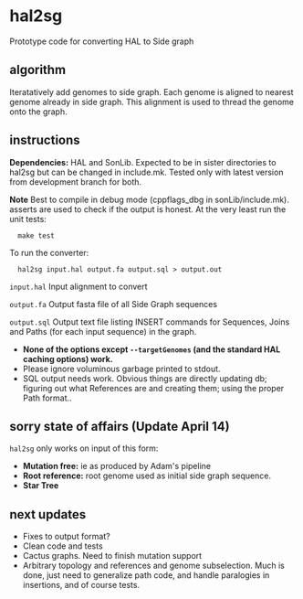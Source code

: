# hal2sg
Prototype code for converting HAL to Side graph

## algorithm

Iteratatively add genomes to side graph.  Each genome is aligned to nearest genome already in side graph.  This alignment is used to thread the genome onto the graph.

## instructions

**Dependencies:**  HAL and SonLib.  Expected to be in sister directories to hal2sg but can be changed in include.mk.  Tested only with latest version from development branch for both. 

**Note** Best to compile in debug mode (cppflags_dbg in sonLib/include.mk).  asserts are used to check if the output is honest.  At the very least run the unit tests:

	  make test

To run the converter:

	  hal2sg input.hal output.fa output.sql > output.out

`input.hal` Input alignment to convert

`output.fa` Output fasta file of all Side Graph sequences

`output.sql` Output text file listing INSERT commands for Sequences, Joins and Paths (for each input sequence) in the graph.

* **None of the options except `--targetGenomes` (and the standard HAL caching options) work.**
* Please ignore voluminous garbage printed to stdout.
* SQL output needs work.  Obvious things are directly updating db; figuring out what References are and creating them; using the proper Path format.. 

## sorry state of affairs (Update April 14)

`hal2sg` only works on input of this form:
* **Mutation free:** ie as produced by Adam's pipeline
* **Root reference:** root genome used as initial side graph sequence.
* **Star Tree**

## next updates

* Fixes to output format?
* Clean code and tests
* Cactus graphs.  Need to finish mutation support
* Arbitrary topology and references and genome subselection.  Much is done, just need to generalize path code, and handle paralogies in insertions, and of course tests.






